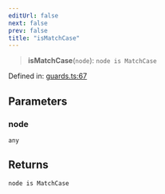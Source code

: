 ```yaml
---
editUrl: false
next: false
prev: false
title: "isMatchCase"
---
```


> **isMatchCase**(`node`): `node is MatchCase`

Defined in: [guards.ts:67](https://github.com/rcs-agents/rcs-lang/blob/d67a89cedb553bfd3c4dced3f75360ae0dfac4db/packages/ast/src/guards.ts#L67)

## Parameters

### node

`any`

## Returns

`node is MatchCase`
